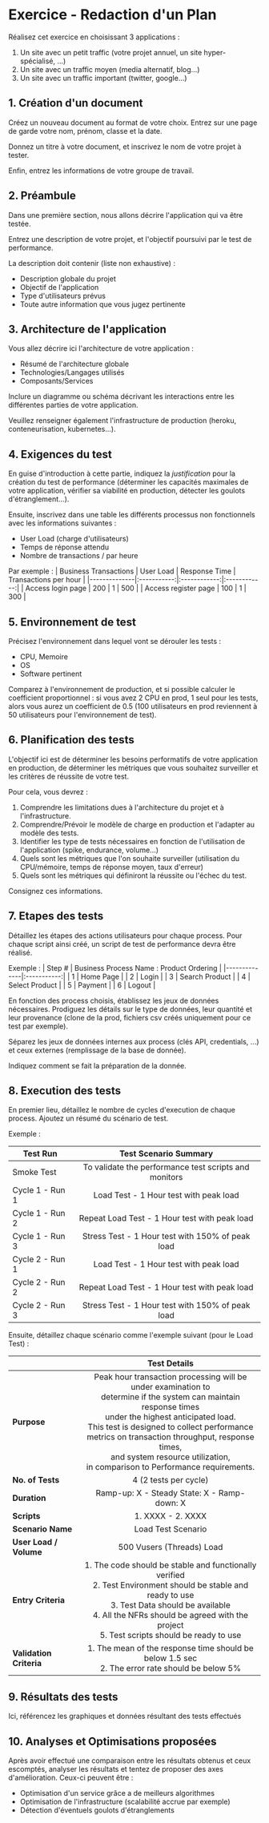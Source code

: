 # Exercice - Redaction d'un Plan

Réalisez cet exercice en choisissant 3 applications :
1. Un site avec un petit traffic (votre projet annuel, un site hyper-spécialisé, ...)
2. Un site avec un traffic moyen (media alternatif, blog...)
3. Un site avec un traffic important (twitter, google...)

## 1. Création d'un document
Créez un nouveau document au format de votre choix. Entrez sur une page de garde votre nom, prénom, classe et la date.

Donnez un titre à votre document, et inscrivez le nom de votre projet à tester.

Enfin, entrez les informations de votre groupe de travail.

## 2. Préambule
Dans une première section, nous allons décrire l'application qui va être testée. 

Entrez une description de votre projet, et l'objectif poursuivi par le test de performance.

La description doit contenir (liste non exhaustive) :
- Description globale du projet
- Objectif de l'application
- Type d'utilisateurs prévus
- Toute autre information que vous jugez pertinente

## 3. Architecture de l'application
Vous allez décrire ici l'architecture de votre application :
- Résumé de l'architecture globale
- Technologies/Langages utilisés
- Composants/Services  

Inclure un diagramme ou schéma décrivant les interactions entre les différentes parties de votre application.

Veuillez renseigner également l'infrastructure de production (heroku, conteneurisation, kubernetes...).

## 4. Exigences du test
En guise d'introduction à cette partie, indiquez la *justification* pour la création du test de performance (déterminer les capacités maximales de votre application, vérifier sa viabilité en production, détecter les goulots d'étranglement...).

Ensuite, inscrivez dans une table les différents processus non fonctionnels avec les informations suivantes :
- User Load (charge d'utilisateurs)
- Temps de réponse attendu
- Nombre de transactions / par heure

Par exemple :
| Business Transactions | User Load | Response Time | Transactions per hour |
|--------------|:-----------:|:------------:|:------------:|
| Access login page | 200 | 1 | 500 |
| Access register page | 100 | 1 | 300 |

## 5. Environnement de test
Précisez l'environnement dans lequel vont se dérouler les tests :
- CPU, Memoire
- OS
- Software pertinent

Comparez à l'environnement de production, et si possible calculer le coefficient proportionnel : si vous avez 2 CPU en prod, 1 seul pour les tests, alors vous aurez un coefficient de 0.5 (100 utilisateurs en prod reviennent à 50 utilisateurs pour l'environnement de test).

## 6. Planification des tests
L'objectif ici est de déterminer les besoins performatifs de votre application en production, de déterminer les métriques que vous souhaitez surveiller et les critères de réussite de votre test.

Pour cela, vous devrez :
1. Comprendre les limitations dues à l'architecture du projet et à l'infrastructure.
2. Comprendre/Prévoir le modèle de charge en production et l'adapter au modèle des tests.
3. Identifier les type de tests nécessaires en fonction de l'utilisation de l'application (spike, endurance, volume...)
4. Quels sont les métriques que l'on souhaite surveiller (utilisation du CPU/mémoire, temps de réponse moyen, taux d'erreur)
5. Quels sont les métriques qui définiront la réussite ou l'échec du test.

Consignez ces informations.

## 7. Etapes des tests
Détaillez les étapes des actions utilisateurs pour chaque process. Pour chaque script ainsi créé, un script de test de performance devra être réalisé.

Exemple :
| Step # | Business Process Name : Product Ordering |
|--------------|:-----------:|
| 1 | Home Page |
| 2 | Login |
| 3 | Search Product |
| 4 | Select Product |
| 5 | Payment |
| 6 | Logout |

En fonction des process choisis, établissez les jeux de données nécessaires. Prodiguez les détails sur le type de données, leur quantité et leur provenance (clone de la prod, fichiers csv créés uniquement pour ce test par exemple).

Séparez les jeux de données internes aux process (clés API, credentials, ...) et ceux externes (remplissage de la base de donnée).

Indiquez comment se fait la préparation de la donnée.

## 8. Execution des tests
En premier lieu, détaillez le nombre de cycles d'execution de chaque process. 
Ajoutez un résumé du scénario de test.

Exemple :

| Test Run | Test Scenario Summary |
|--------------|:-----------:|
| Smoke Test | To validate the performance test scripts and monitors |
| Cycle 1 - Run 1 | Load Test - 1 Hour test with peak load |
| Cycle 1 - Run 2 | Repeat Load Test - 1 Hour test with peak load |
| Cycle 1 - Run 3 | Stress Test - 1 Hour test with 150% of peak load |
| Cycle 2 - Run 1 | Load Test - 1 Hour test with peak load |
| Cycle 2 - Run 2 | Repeat Load Test - 1 Hour test with peak load |
| Cycle 2 - Run 3 | Stress Test - 1 Hour test with 150% of peak load |

Ensuite, détaillez chaque scénario comme l'exemple suivant (pour le Load Test) :

|  | Test Details |
|--------------|:-----------:|
| **Purpose** | Peak hour transaction processing will be under examination to <br/> determine if the system can maintain response times <br/> under the highest anticipated load. <br/> This test is designed to collect performance <br/> metrics on transaction throughput, response times, <br/> and system resource utilization, <br/> in comparison to Performance requirements. |
| **No. of Tests** | 4 (2 tests per cycle) |
| **Duration** | Ramp-up: X - Steady State: X - Ramp-down: X |
| **Scripts** | 1. XXXX - 2. XXXX |
| **Scenario Name** | Load Test Scenario |
| **User Load / Volume** | 500 Vusers (Threads) Load |
| **Entry Criteria** | 1. The code should be stable and functionally verified <br/> 2. Test Environment should be stable and ready to use <br/> 3. Test Data should be available <br/> 4. All the NFRs should be agreed with the project <br/> 5. Test scripts should be ready to use |
| **Validation Criteria** | 1. The mean of the response time should be below 1.5 sec <br/> 2. The error rate should be below 5% |

## 9. Résultats des tests
Ici, référencez les graphiques et données résultant des tests effectués

## 10. Analyses et Optimisations proposées
Après avoir effectué une comparaison entre les résultats obtenus et ceux escomptés, analyser les résultats et tentez de proposer des axes d'amélioration. Ceux-ci peuvent être :
- Optimisation d'un service grâce a de meilleurs algorithmes
- Optimisation de l'infrastructure (scalabilité accrue par exemple)
- Détection d'éventuels goulots d'étranglements
 
